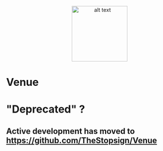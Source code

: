 <p align="center"><img src="https://github.com/rcos/Venue2/blob/master/src/assets/venue-logo.svg" alt="alt text" width="150" height="150"></p>

# Venue

# "Deprecated" ?

## Active development has moved to https://github.com/TheStopsign/Venue
